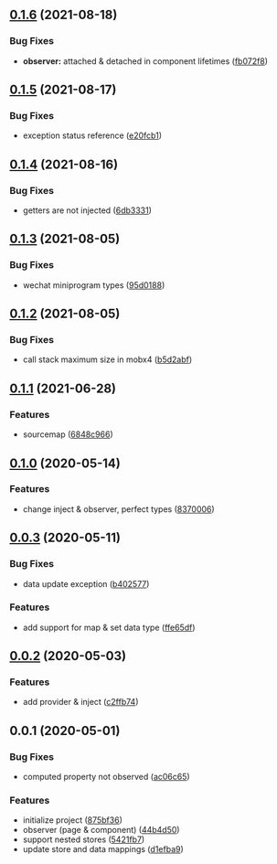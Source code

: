 ## [0.1.6](https://github.com/clancysong/we-mobx/compare/v0.1.5...v0.1.6) (2021-08-18)


### Bug Fixes

* **observer:** attached & detached in component lifetimes ([fb072f8](https://github.com/clancysong/we-mobx/commit/fb072f844d47be989d1225ff8ca9803e20359431))



## [0.1.5](https://github.com/clancysong/we-mobx/compare/v0.1.4...v0.1.5) (2021-08-17)


### Bug Fixes

* exception status reference ([e20fcb1](https://github.com/clancysong/we-mobx/commit/e20fcb19ce18cc5d1a157634a6af92460b1cfe3f))



## [0.1.4](https://github.com/clancysong/we-mobx/compare/v0.1.3...v0.1.4) (2021-08-16)


### Bug Fixes

* getters are not injected ([6db3331](https://github.com/clancysong/we-mobx/commit/6db333195ce151edb086fd1be5c1dc8d54b07ea9))



## [0.1.3](https://github.com/clancysong/we-mobx/compare/v0.1.2...v0.1.3) (2021-08-05)


### Bug Fixes

* wechat miniprogram types ([95d0188](https://github.com/clancysong/we-mobx/commit/95d0188a0fc8443701f1a2e2af39cdbc13101fb2))



## [0.1.2](https://github.com/clancysong/we-mobx/compare/v0.1.1...v0.1.2) (2021-08-05)


### Bug Fixes

* call stack maximum size in mobx4 ([b5d2abf](https://github.com/clancysong/we-mobx/commit/b5d2abfbde243b479b14789a39a637c9e121a36e))



## [0.1.1](https://github.com/clancysong/we-mobx/compare/v0.1.0...v0.1.1) (2021-06-28)


### Features

* sourcemap ([6848c966](https://github.com/cicec/we-mobx/commit/6848c966aba181344feda511ed352c81c7611a19))



## [0.1.0](https://github.com/clancysong/we-mobx/compare/v0.0.4...v0.1.0) (2020-05-14)


### Features

* change inject & observer, perfect types ([8370006](https://github.com/clancysong/we-mobx/commit/8370006d6a9958577e220101e8b66fef4ab90195))



## [0.0.3](https://github.com/clancysong/we-mobx/compare/v0.0.2...v0.0.3) (2020-05-11)


### Bug Fixes

* data update exception ([b402577](https://github.com/clancysong/we-mobx/commit/b402577bac7a1284c01c4d3039b411df5684fe45))


### Features

* add support for map & set data type ([ffe65df](https://github.com/clancysong/we-mobx/commit/ffe65df47f81b97b2d1818d17dc76cb4ca8f6359))



## [0.0.2](https://github.com/clancysong/we-mobx/compare/v0.0.1...v0.0.2) (2020-05-03)

### Features

* add provider & inject ([c2ffb74](https://github.com/clancysong/we-mobx/commit/c2ffb74))



## 0.0.1 (2020-05-01)


### Bug Fixes

* computed property not observed ([ac06c65](https://github.com/clancysong/we-mobx/commit/ac06c65d4c2a6396678735961efd75d4cf019365))


### Features

* initialize project ([875bf36](https://github.com/clancysong/we-mobx/commit/875bf36e062f3b30f08c5853eebe5c831a57619f))
* observer (page & component) ([44b4d50](https://github.com/clancysong/we-mobx/commit/44b4d502fc30a285203d9ce0ee596201b2bfeb0c))
* support nested stores ([5421fb7](https://github.com/clancysong/we-mobx/commit/5421fb7997b3bd7c66d84f81cb8c85eab097912d))
* update store and data mappings ([d1efba9](https://github.com/clancysong/we-mobx/commit/d1efba9e499918d4ca5282cf99857a9e9ed6ecff))



